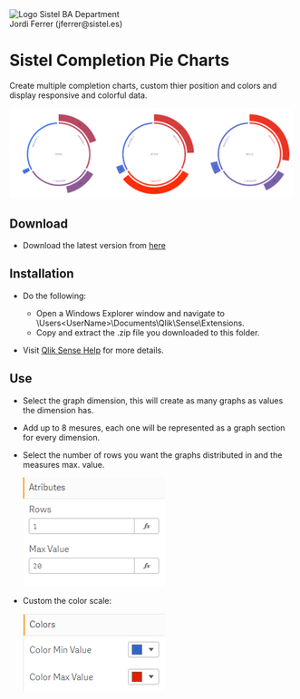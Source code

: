 <img src="/data/Sistel_Logo_Clásico_Negro.png" alt="Logo Sistel" width="125"/>
BA Department</br>
Jordi Ferrer (jferrer@sistel.es)

# Sistel Completion Pie Charts

Create multiple completion charts, custom thier position and colors and display responsive and colorful data.

<img src="/data/ex_1.PNG" alt="Graph example" width="500"/>

## Download

- Download the latest version from [here](https://github.com/JordiFerrerB/sis-piechart-extension/blob/master/dist/sis_compliance_charts_latest.zip?raw=true)

## Installation
- Do the following:
  * Open a Windows Explorer window and navigate to \Users\<UserName>\Documents\Qlik\Sense\Extensions.
  * Copy and extract the .zip file you downloaded to this folder.
 
 - Visit [Qlik Sense Help](https://help.qlik.com/en-US/sense-developer/February2020/Subsystems/Extensions/Content/Sense_Extensions/CustomComponents/custom-components-installing.htm) for more details.

## Use

- Select the graph dimension, this will create as many graphs as values the dimension has.
- Add up to 8 mesures, each one will be represented as a graph section for every dimension.
- Select the number of rows you want the graphs distributed in and the measures max. value.

   <img src="/data/attributes.PNG" alt="Attributes example" width="250"/>
   
- Custom the color scale:

  <img src="/data/colors.PNG" alt="Colors example" width="250"/>
